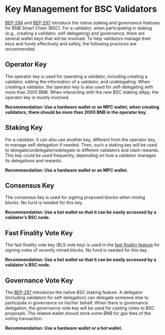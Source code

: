 # Key Management for BSC Validators

[BEP-294](https://github.com/bnb-chain/BEPs/pull/294) and [BEP-297](https://github.com/bnb-chain/BEPs/pull/297)
introduce the native staking and governance features for BNB Smart Chain (BSC). For a validator, when participating in
staking (e.g., creating a validator, self-delegating) and governance, there are several wallet keys that will be
involved. To help validators manage their keys and funds effectively and safely, the following practices are
recommended.

## Operator Key

The operator key is used for operating a validator, including creating a validator, editing the information of a
validator, and undelegating. When creating a validator, the operator key is also used for self-delegating with more than
2000 BNB. When interacting with the new BSC staking dApp, the operator key is mostly involved.

**Recommendation: Use a hardware wallet or an MPC wallet; when creating validators, there should be more than 2000 BNB in
the operator key.**

## Staking Key

For a validator, it can also use another key, different from the operator key, to manage self-delegation if needed.
Then, such a staking key will be used to delegate/undelegate/redelegate to different validators and claim rewards.
This key could be used frequently, depending on how a validator manages its delegations and rewards.

**Recommendation: Use a hardware wallet or an MPC wallet.**

## Consensus Key

The consensus key is used for signing proposed blocks when mining blocks. No fund is needed for this key.

**Recommendation: Use a hot wallet so that it can be easily accessed by a validator’s BSC node.**

## Fast Finality Vote Key

The fast finality vote key (BLS vote key) is used in
the [fast finality feature](https://github.com/bnb-chain/BEPs/blob/master/BEPs/BEP126.md) for signing votes of recently
mined blocks. No fund is needed for this key.

**Recommendation: Use a hot wallet so that it can be easily accessed by a validator's BSC node.**

## Governance Vote Key

The [BEP-297](https://github.com/bnb-chain/BEPs/pull/297) introduces the native BSC staking feature.
A delegator (including validators for self-delegation) can delegate someone else to participate in governance on his/her
behalf. When there is governance delegation, the governance vote key will be used for casting votes to BSC proposals.
The related wallet should store some BNB for gas fees of the voting transaction.

**Recommendation: Use a hardware wallet or a hot wallet.**
